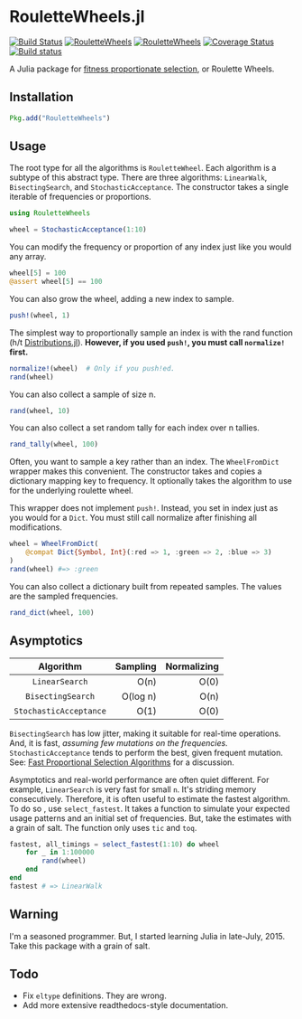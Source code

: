 RouletteWheels.jl
===

[![Build Status](https://travis-ci.org/jbn/RouletteWheels.jl.svg?branch=master)](https://travis-ci.org/jbn/RouletteWheels.jl)
[![RouletteWheels](http://pkg.julialang.org/badges/RouletteWheels_0.3.svg)](http://pkg.julialang.org/?pkg=RouletteWheels&ver=release)
[![RouletteWheels](http://pkg.julialang.org/badges/RouletteWheels_0.4.svg)](http://pkg.julialang.org/?pkg=RouletteWheels&ver=nightly)
[![Coverage Status](https://coveralls.io/repos/jbn/RouletteWheels.jl/badge.svg?branch=master&service=github)](https://coveralls.io/github/jbn/RouletteWheels.jl?branch=master)
[![Build status](https://ci.appveyor.com/api/projects/status/097d6yxplrk8etp7?svg=true)](https://ci.appveyor.com/project/jbn/roulettewheels-jl)

A Julia package for [fitness proportionate selection](https://en.wikipedia.org/wiki/Fitness_proportionate_selection), or Roulette Wheels. 

Installation
---

```julia
Pkg.add("RouletteWheels")
```

Usage
---

The root type for all the algorithms is `RouletteWheel`. Each algorithm is a 
subtype of this abstract type. There are three algorithms: `LinearWalk`, 
`BisectingSearch`, and `StochasticAcceptance`. The constructor takes a single 
iterable of frequencies or proportions. 

```julia
using RouletteWheels

wheel = StochasticAcceptance(1:10)
```

You can modify the frequency or proportion of any index just like you would any 
array.

```julia
wheel[5] = 100
@assert wheel[5] == 100
```

You can also grow the wheel, adding a new index to sample.

```julia
push!(wheel, 1)
```

The simplest way to proportionally sample an index is with the rand function 
(h/t [Distributions.jl](https://github.com/JuliaStats/Distributions.jl)). 
**However, if you used `push!`, you must call `normalize!` first.**

```julia
normalize!(wheel)  # Only if you push!ed.
rand(wheel)
```

You can also collect a sample of size n.

```julia
rand(wheel, 10)
```

You can also collect a set random tally for each index over n tallies.

```julia
rand_tally(wheel, 100) 
```

Often, you want to sample a key rather than an index. The `WheelFromDict` 
wrapper makes this convenient. The constructor takes and copies a dictionary 
mapping key to frequency. It optionally takes the algorithm to use for the 
underlying roulette wheel. 

This wrapper does not implement `push!`. Instead, you set in index just as you 
would for a `Dict`. You must still call normalize after finishing all 
modifications. 

```julia
wheel = WheelFromDict(
    @compat Dict{Symbol, Int}(:red => 1, :green => 2, :blue => 3)
)
rand(wheel) #=> :green
```

You can also collect a dictionary built from repeated samples. The values are the sampled frequencies.

```julia
rand_dict(wheel, 100)
``` 

Asymptotics
---
| Algorithm | Sampling | Normalizing |
| :---: | ---: | ---: |
| `LinearSearch`         |  O(n)   | O(0)    |
| `BisectingSearch`      |  O(log n)   | O(n)    |
| `StochasticAcceptance` |  O(1)   | O(0)    |

`BisectingSearch` has low jitter, making it suitable for real-time operations. 
And, it is fast, *assuming few mutations on the frequencies.* 
`StochasticAcceptance` tends to perform the best, given frequent mutation. 
See: [Fast Proportional Selection Algorithms](http://jbn.github.io/fast_proportional_selection/) for a discussion. 

Asymptotics and real-world performance are often quiet different. For example, 
`LinearSearch` is very fast for small `n`. It's striding memory consecutively. 
Therefore, it is often useful to estimate the fastest algorithm. To do so , 
use `select_fastest`. It takes a function to simulate your expected usage 
patterns and an initial set of frequencies. But, take the estimates with a 
grain of salt. The function only uses `tic` and `toq`.

```julia
fastest, all_timings = select_fastest(1:10) do wheel
    for _ in 1:100000
        rand(wheel)
    end
end
fastest # => LinearWalk 
```

## Warning

I'm a seasoned programmer. But, I started learning Julia in late-July, 2015. 
Take this package with a grain of salt. 

## Todo

- Fix `eltype` definitions. They are wrong.
- Add more extensive readthedocs-style documentation.
